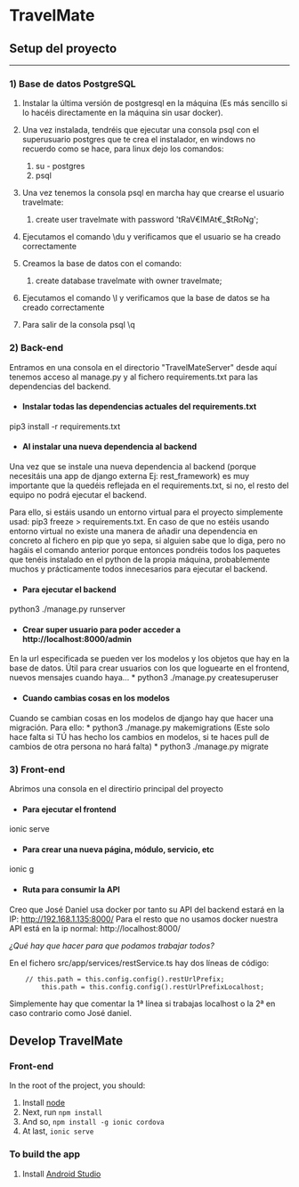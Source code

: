 # TravelMate

## Setup del proyecto
---------------------
### 1) Base de datos PostgreSQL
1. Instalar la última versión de postgresql en la máquina (Es más sencillo si lo hacéis directamente en la máquina sin usar docker).

2. Una vez instalada, tendréis que ejecutar una consola psql con el superusuario postgres que te crea el instalador, en windows no recuerdo como se hace, para linux dejo los comandos:

    1.  su - postgres
    2.  psql
    
3. Una vez tenemos la consola psql en marcha hay que crearse el usuario travelmate:

    1. create user travelmate with password 'tRaV€lMAt€_$tRoNg';
    
4. Ejecutamos el comando \du y verificamos que el usuario se ha creado correctamente

5. Creamos la base de datos con el comando:

    1. create database travelmate with owner travelmate;
    
6. Ejecutamos el comando \l y verificamos que la base de datos se ha creado correctamente

7. Para salir de la consola psql \q

### 2) Back-end

Entramos en una consola en el directorio "TravelMateServer" desde aquí tenemos acceso al manage.py y al fichero requirements.txt para las dependencias del backend.

* #### Instalar todas las dependencias actuales del requirements.txt

pip3 install -r requirements.txt

* #### Al instalar una nueva dependencia al backend

Una vez que se instale una nueva dependencia al backend (porque necesitáis una app de django externa Ej: rest_framework)
es muy importante que la quedéis reflejada en el requirements.txt, si no, el resto del equipo no podrá ejecutar el backend.

Para ello, si estáis usando un entorno virtual para el proyecto simplemente usad: pip3 freeze > requirements.txt.
En caso de que no estéis usando entorno virtual no existe una manera de añadir una dependencia en concreto al fichero en pip que yo sepa, si alguien sabe que lo diga, pero no hagáis el comando anterior porque entonces pondréis todos los paquetes que tenéis instalado en el python de la propia máquina, probablemente muchos y prácticamente todos innecesarios para ejecutar el backend.

* #### Para ejecutar el backend

python3 ./manage.py runserver

* #### Crear super usuario para poder acceder a http://localhost:8000/admin

En la url especificada se pueden ver los modelos y los objetos que hay en la base de datos. Útil para crear usuarios con los que loguearte en el frontend, nuevos mensajes cuando haya...
    * python3 ./manage.py createsuperuser

* #### Cuando cambias cosas en los modelos

Cuando se cambian cosas en los modelos de django hay que hacer una migración. Para ello:
    * python3 ./manage.py makemigrations (Este solo hace falta si TÚ has hecho los cambios en modelos, si te haces pull de cambios de otra persona no hará falta)
    * python3 ./manage.py migrate


### 3) Front-end
Abrimos una consola en el directirio principal del proyecto

* #### Para ejecutar el frontend

ionic serve

* #### Para crear una nueva página, módulo, servicio, etc

ionic g

* #### Ruta para consumir la API
Creo que José Daniel usa docker por tanto su API del backend estará en la IP: http://192.168.1.135:8000/
Para el resto que no usamos docker nuestra API está en la ip normal: http://localhost:8000/

_¿Qué hay que hacer para que podamos trabajar todos?_

En el fichero src/app/services/restService.ts hay dos líneas de código:

        // this.path = this.config.config().restUrlPrefix;
            this.path = this.config.config().restUrlPrefixLocalhost;
            
Simplemente hay que comentar la 1ª línea si trabajas localhost o la 2ª en caso contrario como José daniel.

## Develop TravelMate
### Front-end
   In the root of the project, you should:
1. Install [node](https://nodejs.org/es/)
2. Next, run ```npm install```
3. And so, ```npm install -g ionic cordova```
4. At last, ```ionic serve```

### To build the app
1. Install [Android Studio](https://developer.android.com/studio)
